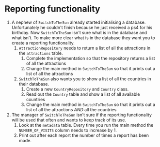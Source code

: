 # Reporting functionality
1. A nephew of `SwitchToTheSun` already started initialising a database.
   Unfortunately he couldn't finish because he just received a ps4 for his birthday.
   Now `SwitchToTheSun` isn't sure what is in the database and what isn't.
   To make more clear what is in the database they want you to create a reporting functionality.
    1. `AttractionRepository` needs to return a list of all the attractions in the `attractions` table.
        1. Complete the implementation so that the repository returns a list of all the attractions
        1. Change the main method in `SwitchToTheSun` so that it prints out a list of all the attractions
    1. `SwitchToTheSun` also wants you to show a list of all the countries in their database.
        1. Create a new `CountryRepository` and `Country` class.
        1. Read out the `Country` table and show a list of all available countries
        1. Change the main method in `SwitchToTheSun` so that it prints out a list of all the attractions *AND* all the countries
1. The manager of `SwitchToTheSun` isn't sure if the reporting functionality will be used that often and wants to keep track of its use.
    1. Look at the `metadata` table. Every time you run the main method the `NUMBER_OF_VISITS` column needs to increase by 1.
    2. Print out after each report the number of times a report has been made.  
